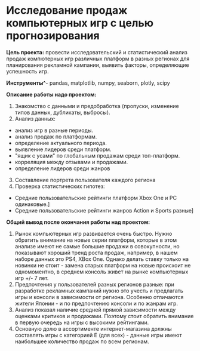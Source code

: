 # Исследование продаж компьютерных игр с целью прогнозирования
**Цель проекта:** провести исследовательский и статистический анализ продаж компютерных игр различных платформ в разных регионах для планирования рекламной кампании, выявить факторы, определяющие успешность игр.

**Инструменты^**- pandas, matplotlib, numpy, seaborn, plotly, scipy

**Описание работы надо проектом:**
1. Знакомство с данными и предобработка (пропуски, изменение типов данных, дубликаты, выбросы).
2. Анализ данных:
  - анализ игр в разные периоды.
  - анализ продаж по платформам.
  - определение актуального периода.
  - выявление лидеров среди платформ.
  - "ящик с усами" по глобальным продажам среди топ-платформ.
  - корреляция между отзывами и продажами.
  - определение лидеров среди жанров 
3. Составление портрета пользователя каждого региона
4. Проверка статистических гипотез:
  - Средние пользовательские рейтинги платформ Xbox One и PC одинаковые.]
  - Средние пользовательские рейтинги жанров Action и Sports разные]

**Общий вывод после окончания работы над проектом:**
1. Рынок компьютерных игр развивается очень быстро. Нужно обратить внимание на новые серии платформ, которые в этом анализе имеют не самые большие продажи в совокупности, но показывают хороший тренд роста продаж, например, в нашем наборе данных это PS4, XBox One. Однако делать ставку только на новинки не стоит - замена старых платформ на новые происхоит не одномоментно, в среднем консоль живет на рынке компьютерных игр +/- 7 лет.
2. Предпочтения у пользователей разных регионов разные: при разработке рекламных кампаний нужно это учесть и предлагать игры и консоли в зависимости от региона. Особенно отличаются жители Японии - и по предпочтению консоли и по жанрам игр.
3. Анализ показал наличие средней прямой зависимости между оценками критиков и продажами. Поэтому стоит обратить внимание в первую очередь на игры с высокими рейтингами.
4. Основную долю в ассортименте интернет-магазина должны составлять игры с категорией E (для всех) - данные игры имеют наибольшее количество продаж по всем регионам.
